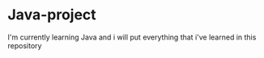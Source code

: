 # Java-project
I'm currently learning Java and i will put everything that i've learned in this repository
